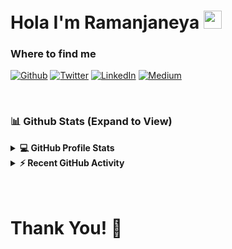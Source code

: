 # Hola I'm Ramanjaneya <img src="https://github.com/TheDudeThatCode/TheDudeThatCode/blob/master/Assets/Hi.gif" width="29px">

<!--
**ramanjaneya-karnati/ramanjaneya-karnati** is a ✨ _special_ ✨ repository because its `README.md` (this file) appears on your GitHub profile.

Here are some ideas to get you started:

- 🔭 I’m currently working on ...
- 🌱 I’m currently learning ...
- 👯 I’m looking to collaborate on ...
- 🤔 I’m looking for help with ...
- 💬 Ask me about ...
- 📫 How to reach me: ...
- 😄 Pronouns: ...
- ⚡ Fun fact: ...
-->
<h3>Where to find me</h3>
<p><a href="https://github.com/ramanjaneya-karnati" target="_blank"><img alt="Github" src="https://img.shields.io/badge/GitHub-%2312100E.svg?&style=for-the-badge&logo=Github&logoColor=white" /></a> <a href="https://twitter.com/ramswdev" target="_blank"><img alt="Twitter" src="https://img.shields.io/badge/twitter-%231DA1F2.svg?&style=for-the-badge&logo=twitter&logoColor=white" /></a> <a href="https://www.linkedin.com/in/ramanjaneya-karnati" target="_blank"><img alt="LinkedIn" src="https://img.shields.io/badge/linkedin-%230077B5.svg?&style=for-the-badge&logo=linkedin&logoColor=white" /></a> <a href="https://ramanjaneya.dev/blog" target="_blank"><img alt="Medium" src="https://img.shields.io/badge/medium-%2312100E.svg?&style=for-the-badge&logo=medium&logoColor=white" /></a>
</p>
<br/>

### 📊 Github Stats (Expand to View) 


<details> 
  <summary><b>💻 GitHub Profile Stats</b></summary>
  <br/>
  <p align="center">
    <a href="https://github.com/anuraghazra/github-readme-stats"><img alt="Ramanjaneya's Github Stats" src="https://github-readme-stats.vercel.app/api?username=ramanjaneya-karnati&show_icons=true&count_private=true&theme=algolia" height="192px"/></a>
<br/>
  &nbsp;
	  <img src="https://github-readme-stats.vercel.app/api/top-langs?username=ramanjaneya-karnati&show_icons=true&locale=en&layout=compact&theme=algolia" alt="Ramanjaneya Karnati" height="192px"/>
  <br/>
  <b>Note:</b> Top languages is only a metric of the languages my public code consists of and doesn't reflect experience or skill level.
  </p>
</details>


<details>
  <summary><b>⚡ Recent GitHub Activity</b></summary>
  <br/>
   <a href="https://github.com/ramanjaneya-karnati"><img alt="Ramanjaneya's Activity Graph" src="https://activity-graph.herokuapp.com/graph?username=ramanjaneya-karnati&custom_title=Ramanjaneya%20Karnati's%20Contribution%20Graph&theme=react-dark" /></a>
  <br/>

</details>

<br/>
<Br>
<h1>Thank You! 🤵 </h1>
<Br>
